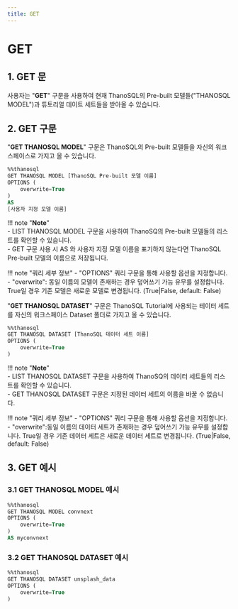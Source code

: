 ```yaml
---
title: GET
---
```


# __GET__

## __1. GET 문__

사용자는 "__GET__" 구문을 사용하여 현재 ThanoSQL의 Pre-built 모델들("THANOSQL MODEL")과 튜토리얼 데이트 세트들을 받아올 수 있습니다. 

## __2. GET 구문__

"__GET THANOSQL MODEL__" 구문은 ThanoSQL의 Pre-built 모델들을 자신의 워크스페이스로 가지고 올 수 있습니다.

```sql
%%thanosql
GET THANOSQL MODEL [ThanoSQL Pre-built 모델 이름] 
OPTIONS (
    overwrite=True
) 
AS 
[사용자 지정 모델 이름]
```

!!! note "__Note__"    
    - LIST THANOSQL MODEL 구문을 사용하여 ThanoSQ의 Pre-built 모델들의 리스트를 확인할 수 있습니다.  
    - GET 구문 사용 시 AS 와 사용자 지정 모델 이름을 표기하지 않는다면 ThanoSQL Pre-built 모델의 이름으로 저장됩니다.

!!! note "쿼리 세부 정보"
    - "OPTIONS" 쿼리 구문을 통해 사용할 옵션을 지정합니다.
        - "overwrite": 동일 이름의 모델이 존재하는 경우 덮어쓰기 가능 유무를 설정합니다. True일 경우 기존 모델은 새로운 모델로 변경됩니다. (True|False, default: False)

"__GET THANOSQL DATASET__" 구문은 ThanoSQL Tutorial에 사용되는 테이터 세트를 자신의 워크스페이스 Dataset 폴더로 가지고 올 수 있습니다. 

```sql
%%thanosql
GET THANOSQL DATASET [ThanoSQL 데이터 세트 이름]
OPTIONS (
    overwrite=True 
)
```

!!! note "__Note__"    
    - LIST THANOSQL DATASET 구문을 사용하여 ThanoSQ의 데이터 세트들의 리스트를 확인할 수 있습니다.  
    - GET THANOSQL DATASET 구문은 지정된 데이터 세트의 이름을 바꿀 수 없습니다. 

!!! note "쿼리 세부 정보"
    - "OPTIONS" 쿼리 구문을 통해 사용할 옵션을 지정합니다.
        - "overwrite":동일 이름의 데이터 세트가 존재하는 경우 덮어쓰기 가능 유무를 설정합니다. True일 경우 기존 데이터 세트은 새로운 데이터 세트로 변경됩니다. (True|False, default: False) 

## __3. GET 예시__ 

### __3.1 GET THANOSQL MODEL 예시__

```sql
%%thanosql
GET THANOSQL MODEL convnext
OPTIONS (
    overwrite=True
)
AS myconvnext
```

### __3.2 GET THANOSQL DATASET 예시__

```sql
%%thanosql
GET THANOSQL DATASET unsplash_data
OPTIONS (
    overwrite=True
)
```

